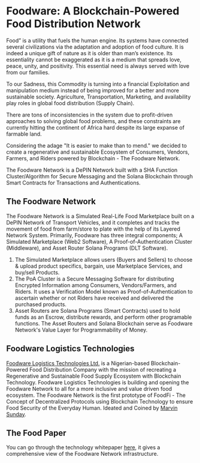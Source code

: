 # Foodware: A Blockchain-Powered Food Distribution Network
Food” is a utility that fuels the human engine. Its systems have connected several civilizations via the adaptation and adoption of food culture. It is indeed a unique gift of nature as it is older than man’s existence. Its essentiality cannot be exaggerated as it is a medium that spreads love, peace, unity, and positivity. This essential need is always served with love from our families.

To our Sadness, this Commodity is turning into a financial Exploitation and manipulation medium instead of being improved for a better and more sustainable society. Agriculture, Transportation, Marketing, and availability play roles in global food distribution (Supply Chain).

There are tons of inconsistencies in the system due to profit-driven approaches to solving global food problems, and these constraints are currently hitting the continent of Africa hard despite its large expanse of farmable land.

Considering the adage "It is easier to make than to mend." we decided to create a regenerative and sustainable Ecosystem of Consumers, Vendors, Farmers, and Riders powered by Blockchain - The Foodware Network.

The Foodware Network is a DePIN Network built with a SHA Function Cluster/Algorithm for Secure Messaging and the Solana Blockchain through Smart Contracts for Transactions and Authentications.
## The Foodware Network
The Foodware Network is a Simulated Real-Life Food Marketplace built on a DePIN Network of Transport Vehicles, and it completes and tracks the movement of food from farm/store to plate with the help of its Layered Network System. Primarily, Foodware has three integral components; A Simulated Marketplace (Web2 Software), A Proof-of-Authentication Cluster (Middleware), and Asset Router Solana Programs (DLT Software).
1. The Simulated Marketplace allows users (Buyers and Sellers) to choose & upload product specifics, bargain, use Marketplace Services, and buy/sell Products.
2. The PoA Cluster is a Secure Messaging Software for distributing Encrypted Information among Consumers, Vendors/Farmers, and Riders. It uses a Verification Model known as Proof-of-Authentication to ascertain whether or not Riders have received and delivered the purchased products.
3. Asset Routers are Solana Programs (Smart Contracts) used to hold funds as an Escrow, distribute rewards, and perform other programable functions. The Asset Routers and Solana Blockchain serve as Foodware Network's Value Layer for Programmability of Money.
## Foodware Logistics Technologies 
[Foodware Logistics Technologies Ltd.](https://linktr.ee/foodware_labs) is a Nigerian-based Blockchain-Powered Food Distribution Company with the mission of recreating a Regenerative and Sustainable Food Supply Ecosystem with Blockchain Technology. Foodware Logistics Technologies is building and opening the Foodware Network to all for a more inclusive and value driven food ecosystem. The Foodware Network is the first prototype of FoodFi - The Concept of Decentralized Protocols using Blockchain Technology to ensure Food Security of the Everyday Human. Ideated and Coined by [Marvin Sunday](https://github.com/MarvinSunday/).
## The Food Paper 
You can go through the technology whitepaper [here](https://github.com/Foodware/.github/blob/main/The%20Food%20Paper.pdf), it gives a comprehensive view of the Foodware Network infrastructure. 
